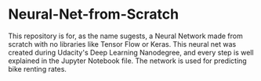 # Neural-Net-from-Scratch

This repository is for, as the name sugests, a Neural Network made from scratch with no libraries like Tensor Flow or Keras. This neural net was created during Udacity's Deep Learning Nanodegree, and every step is well explained in the Jupyter Notebook file. The network is used for predicting bike renting rates.
